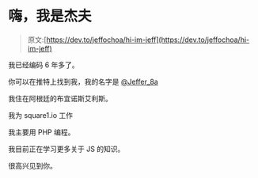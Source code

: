 # 嗨，我是杰夫

> 原文:[https://dev.to/jeffochoa/hi-im-jeff](https://dev.to/jeffochoa/hi-im-jeff)

我已经编码 6 年多了。

你可以在推特上找到我，我的名字是 [@Jeffer_8a](https://twitter.com/Jeffer_8a)

我住在阿根廷的布宜诺斯艾利斯。

我为 square1.io 工作

我主要用 PHP 编程。

我目前正在学习更多关于 JS 的知识。

很高兴见到你。